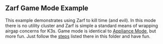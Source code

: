 ## Zarf Game Mode Example

This example demonstrates using Zarf to kill time (and evil).  In this mode there is no utility cluster and Zarf is simple a standard means of wrapping airgap concerns for K3s.  Game mode is identical to [Appliance Mode](../appliance/README.md), but more fun.  Just follow the [steps](../appliance/README.md#steps-to-use) listed there in this folder and have fun.
